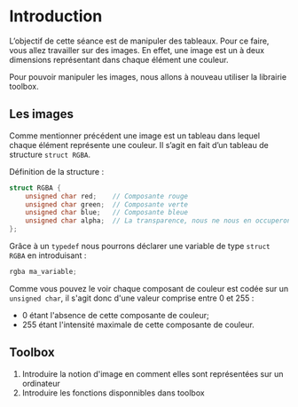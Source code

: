 # Introduction

L’objectif de cette séance est de manipuler des tableaux. Pour ce faire, vous allez travailler sur des images. En effet, une image est un  à deux dimensions représentant dans chaque élément une couleur.

Pour pouvoir manipuler les images, nous allons à nouveau utiliser la librairie toolbox.

## Les images

Comme mentionner précédent une image est un tableau dans lequel chaque élément représente une couleur.
Il s’agit en fait d’un tableau de structure  `struct RGBA`.

Définition de la structure : 
```c
struct RGBA {
    unsigned char red;    // Composante rouge
    unsigned char green;  // Composante verte
    unsigned char blue;   // Composante bleue
    unsigned char alpha;  // La transparence, nous ne nous en occuperont pas
};
```
Grâce à un `typedef` nous pourrons déclarer une variable de type `struct RGBA` en introduisant :
```c
rgba ma_variable;
```

Comme vous pouvez le voir chaque composant de couleur est codée sur un `unsigned char`, il s'agit donc d'une valeur comprise entre 0 et 255 :
- 0 étant l'absence de cette composante de couleur;
- 255 étant l'intensité maximale de cette composante de couleur.

## Toolbox

1. Introduire la notion d'image en comment elles sont représentées sur un ordinateur
1. Introduire les fonctions disponnibles dans toolbox